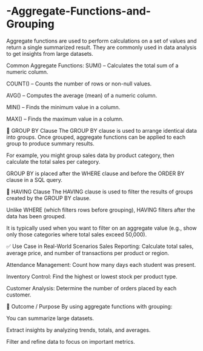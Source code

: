 # -Aggregate-Functions-and-Grouping
Aggregate functions are used to perform calculations on a set of values and return a single summarized result. They are commonly used in data analysis to get insights from large datasets.

Common Aggregate Functions:
SUM() – Calculates the total sum of a numeric column.

COUNT() – Counts the number of rows or non-null values.

AVG() – Computes the average (mean) of a numeric column.

MIN() – Finds the minimum value in a column.

MAX() – Finds the maximum value in a column.

📌 GROUP BY Clause
The GROUP BY clause is used to arrange identical data into groups. Once grouped, aggregate functions can be applied to each group to produce summary results.

For example, you might group sales data by product category, then calculate the total sales per category.

GROUP BY is placed after the WHERE clause and before the ORDER BY clause in a SQL query.

📌 HAVING Clause
The HAVING clause is used to filter the results of groups created by the GROUP BY clause.

Unlike WHERE (which filters rows before grouping), HAVING filters after the data has been grouped.

It is typically used when you want to filter on an aggregate value (e.g., show only those categories where total sales exceed 50,000).

✅ Use Case in Real-World Scenarios
Sales Reporting: Calculate total sales, average price, and number of transactions per product or region.

Attendance Management: Count how many days each student was present.

Inventory Control: Find the highest or lowest stock per product type.

Customer Analysis: Determine the number of orders placed by each customer.

🎯 Outcome / Purpose
By using aggregate functions with grouping:

You can summarize large datasets.

Extract insights by analyzing trends, totals, and averages.

Filter and refine data to focus on important metrics.

